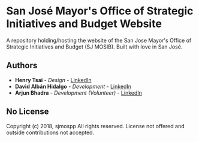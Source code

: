 # San José Mayor's Office of Strategic Initiatives and Budget Website

A repository holding/hosting the website of the San Jose Mayor's Office of Strategic Initiatives and Budget (SJ MOSIB). Built with love in San José.

## Authors

* **Henry Tsai** - *Design* - [LinkedIn](https://www.linkedin.com/in/henrytsai/)
* **David Albán Hidalgo** - *Development* - [LinkedIn](www.linkedin.com/in/david-albán-hidalgo)
* **Arjun Bhadra** - *Development (Volunteer)* - [LinkedIn](https://www.linkedin.com/in/arjunbhadra/)

## No License

Copyright (c) 2018, sjmospp All rights reserved.
License not offered and outside contributions not accepted.
